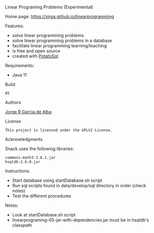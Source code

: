 Linear Programing Problems (Experimental)
    
Home page: https://xjrga.github.io/linearprogramming
    
Features:
   - solve linear programming problems
   - solve linear programming problems in a database
   - facilitate linear programming learning/teaching
   - is free and open source
   - created with [PotatoSql](https://xjrga.github.io/potatosql "PotatoSql")
    
Requirements:
   - Java 11

Build

    05

Authors

[Jorge R Garcia de Alba](https://xjrga.github.io "Jorge R Garcia de Alba")

License

    This project is licensed under the GPLV2 License.

Acknowledgments

Snack uses the following libraries:

    commons-math3-3.6.1.jar
    hsqldb-2.6.0.jar

Instructions:
   - Start database using startDatabase.sh script
   - Run sql scripts found in data/develop/sql directory in order (check notes)
   - Test the different procedures

Notes:
   - Look at startDatabase.sh script
   - linearprograming-05-jar-with-dependencies.jar must be in hsqldb's classpath
    
